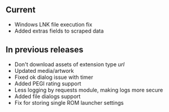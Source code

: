 ## Current
- Windows LNK file execution fix
- Added extras fields to scraped data

## In previous releases
- Don't download assets of extension type *url*
- Updated media/artwork
- Fixed ok dialog issue with timer
- Added PEGI rating support
- Less logging by requests module, making logs more secure
- Added file dialogs support
- Fix for storing single ROM launcher settings